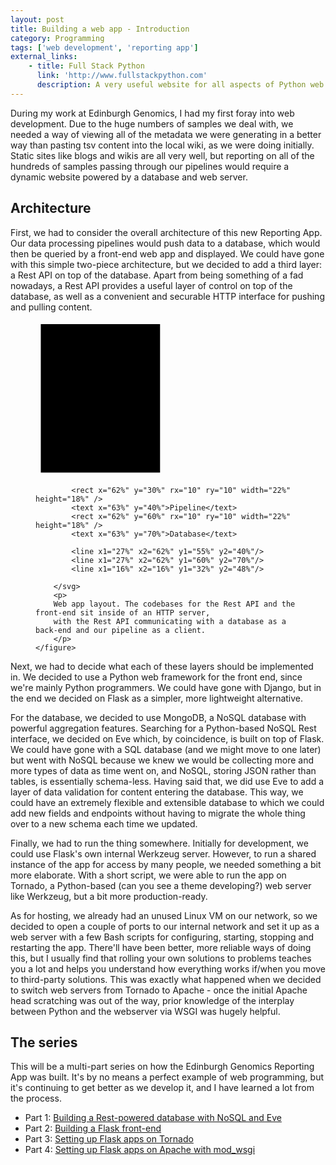 ```yaml
---
layout: post
title: Building a web app - Introduction
category: Programming
tags: ['web development', 'reporting app']
external_links:
    - title: Full Stack Python
      link: 'http://www.fullstackpython.com'
      description: A very useful website for all aspects of Python web development.
---
```


During my work at Edinburgh Genomics, I had my first foray into web development. Due to the huge numbers of samples we deal with, we needed a way of viewing all of the metadata we were generating in a better way than pasting tsv content into the local wiki, as we were doing initially. Static sites like blogs and wikis are all very well, but reporting on all of the hundreds of samples passing through our pipelines would require a dynamic website powered by a database and web server.

## Architecture
First, we had to consider the overall architecture of this new Reporting App. Our data processing pipelines would push data to a database, which would then be queried by a front-end web app and displayed. We could have gone with this simple two-piece architecture, but we decided to add a third layer: a Rest API on top of the database. Apart from being something of a fad nowadays, a Rest API provides a useful layer of control on top of the database, as well as a convenient and securable HTTP interface for pushing and pulling content.

<div>
    <figure class="fig">
        <svg height="250" width="100%" style="display:inline;">
            <rect x="2%" y="2%" width="45%" height="95%">HTTP server</rect>
            <rect x="5%" y="14%" rx="10" ry="10" width="22%" height="18%" />
            <text x="6%" y="24%">Front end</text>
            <rect x="5%" y="48%" rx="10" ry="10" width="22%" height="18%" />
            <text x="6%" y="58%">Rest API</text>
            <text x="6%" y="85%">HTTP server</text>

            <rect x="62%" y="30%" rx="10" ry="10" width="22%" height="18%" />
            <text x="63%" y="40%">Pipeline</text>
            <rect x="62%" y="60%" rx="10" ry="10" width="22%" height="18%" />
            <text x="63%" y="70%">Database</text>

            <line x1="27%" x2="62%" y1="55%" y2="40%"/>
            <line x1="27%" x2="62%" y1="60%" y2="70%"/>
            <line x1="16%" x2="16%" y1="32%" y2="48%"/>

        </svg>
        <p>
        Web app layout. The codebases for the Rest API and the front-end sit inside of an HTTP server,
        with the Rest API communicating with a database as a back-end and our pipeline as a client.
        </p>
    </figure>
</div>

Next, we had to decide what each of these layers should be implemented in. We decided to use a Python web framework for the front end, since we're mainly Python programmers. We could have gone with Django, but in the end we decided on Flask as a simpler, more lightweight alternative.

For the database, we decided to use MongoDB, a NoSQL database with powerful aggregation features. Searching for a Python-based NoSQL Rest interface, we decided on Eve which, by coincidence, is built on top of Flask. We could have gone with a SQL database (and we might move to one later) but went with NoSQL because we knew we would be collecting more and more types of data as time went on, and NoSQL, storing JSON rather than tables, is essentially schema-less. Having said that, we did use Eve to add a layer of data validation for content entering the database. This way, we could have an extremely flexible and extensible database to which we could add new fields and endpoints without having to migrate the whole thing over to a new schema each time we updated.

Finally, we had to run the thing somewhere. Initially for development, we could use Flask's own internal Werkzeug server. However, to run a shared instance of the app for access by many people, we needed something a bit more elaborate. With a short script, we were able to run the app on Tornado, a Python-based (can you see a theme developing?) web server like Werkzeug, but a bit more production-ready.

As for hosting, we already had an unused Linux VM on our network, so we decided to open a couple of ports to our internal network and set it up as a web server with a few Bash scripts for configuring, starting, stopping and restarting the app. There'll have been better, more reliable ways of doing this, but I usually find that rolling your own solutions to problems teaches you a lot and helps you understand how everything works if/when you move to third-party solutions. This was exactly what happened when we decided to switch web servers from Tornado to Apache - once the initial Apache head scratching was out of the way, prior knowledge of the interplay between Python and the webserver via WSGI was hugely helpful.

## The series
This will be a multi-part series on how the Edinburgh Genomics Reporting App was built. It's by no means a perfect example of web programming, but it's continuing to get better as we develop it, and I have learned a lot from the process.

- Part 1: [Building a Rest-powered database with NoSQL and Eve](/programming/2016/07/15/web_app_1_nosql_and_eve.html)
- Part 2: [Building a Flask front-end](/programming/2016/07/15/web_app_2_flask.html)
- Part 3: [Setting up Flask apps on Tornado](/programming/2016/07/19/web_app_3_tornado.html)
- Part 4: [Setting up Flask apps on Apache with mod_wsgi](/programming/2016/07/29/web_app_4_apache.html)
